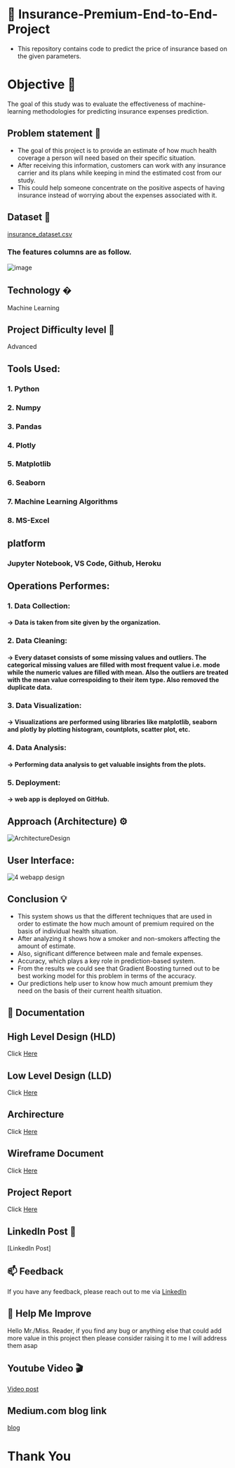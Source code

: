# :open_file_folder: Insurance-Premium-End-to-End-Project
- This repository contains code to predict the price of insurance based on the given parameters.
 
# Objective 🎯
The goal of this study was to evaluate the effectiveness of machine-learning methodologies for predicting insurance expenses prediction.

## Problem statement 📜
- The goal of this project is to provide an estimate of how much health coverage a person will need based on their specific situation. 
- After receiving this information, customers can work with any insurance carrier and its plans while keeping in mind the estimated cost from our study. 
- This could help someone concentrate on the positive aspects of having insurance instead of worrying about the expenses associated with it.

## Dataset 📀
[insurance_dataset.csv](https://drive.google.com/file/d/12G7OR5cTJmwewkgcIgdBzGoPb0vm84Oo/view?usp=share_link)

### The features columns are as follow.
![image](https://user-images.githubusercontent.com/106645403/215012126-8abad924-5414-41e5-9958-1840a47c1bd0.png)


## Technology �
Machine Learning 

## Project Difficulty level 🥇
Advanced

## Tools Used:
### 1. Python 
### 2. Numpy 
### 3. Pandas
### 4. Plotly
### 5. Matplotlib
### 6. Seaborn 
### 7. Machine Learning Algorithms
### 8. MS-Excel

## platform
### Jupyter Notebook, VS Code, Github, Heroku 

## Operations Performes:
### 1. Data Collection: 
#### -> Data is taken from site given by the organization.
### 2. Data Cleaning:
#### -> Every dataset consists of some missing values and outliers. The categorical missing values are filled with most frequent value i.e. mode while the numeric values are filled with mean. Also the outliers are treated with the mean value correspoiding to their item type. Also removed the duplicate data.
### 3. Data Visualization: 
#### -> Visualizations are performed using libraries like matplotlib, seaborn and plotly by plotting histogram, countplots, scatter plot, etc.
### 4. Data Analysis: 
#### -> Performing data analysis to get valuable insights from the plots.
### 5. Deployment:
#### ->  web app is deployed on GitHub.

## Approach (Architecture) ⚙
![ArchitectureDesign](https://user-images.githubusercontent.com/106645403/215011220-061dd233-81ec-4842-9fdf-d70af81f0e17.PNG)

## User Interface:
![4 webapp design](https://user-images.githubusercontent.com/106645403/215012537-90bc4e9c-bc0e-4b4c-85fc-f6abd8657f2a.PNG)

## Conclusion 💡
- This system shows us that the different techniques that are used in order to estimate the how much amount of premium required on the basis of individual health situation. 
- After analyzing it shows how a smoker and non-smokers affecting the amount of estimate. 
- Also, significant difference between male and female expenses. 
- Accuracy, which plays a key role in prediction-based system.  
- From the results we could see that Gradient Boosting turned out to be best working model for this problem in terms of the accuracy. 
- Our predictions help user to know how much amount premium they need on the basis of their current health situation. 

## 📖 Documentation

## High Level Design (HLD)
Click [Here](https://docs.google.com/document/d/1zMIq14c7NkHJifOP63C2CtLGNpGQaTOS/edit?usp=share_link&ouid=106567929719203605300&rtpof=true&sd=true)


## Low Level Design (LLD)
Click [Here](https://docs.google.com/document/d/1L82rhPHWFbUSO6238Uj_U_VQY795UW0R/edit?usp=share_link&ouid=106567929719203605300&rtpof=true&sd=true)


## Archirecture
Click [Here](https://docs.google.com/document/d/1IG17Ex1z8zJ4Up9HS4wyOorYjTIoTs2X/edit?usp=share_link&ouid=106567929719203605300&rtpof=true&sd=true)


## Wireframe Document
Click [Here](https://docs.google.com/document/d/1UjUqYb0CuX_r8kCtCRqD67AwdopZiRbe/edit?usp=share_link&ouid=106567929719203605300&rtpof=true&sd=true)


## Project Report
Click [Here](https://docs.google.com/presentation/d/1L_Bn0LRph2EsY5LYReoK8UMRgvuN6wi9/edit?usp=share_link&ouid=106567929719203605300&rtpof=true&sd=true)

## LinkedIn Post 📲
[LinkedIn Post]

## 📫 Feedback
If you have any feedback, please reach out to me via [LinkedIn](www.linkedin.com/in/nikita-pande-01312)

## 🎉 Help Me Improve
Hello Mr./Miss. Reader, if you find any bug or anything else that could add more value in this project then please consider raising it to me I will address them asap

## Youtube Video 🎬
[Video post](https://youtu.be/YgRDcolDEx8)

## Medium.com blog link
[blog](https://medium.com/@pandenikita5/insurance-prediction-project-report-5e14342e08e9)


# Thank You
